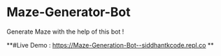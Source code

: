 # Maze-Generator-Bot
Generate Maze with the help of this bot !

**#Live Demo : https://Maze-Generation-Bot--siddhantkcode.repl.co **
